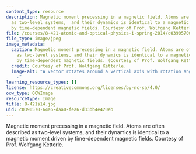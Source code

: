 ```yaml
---
content_type: resource
description: Magnetic moment precessing in a magnetic field. Atoms are often described
  as two-level systems,  and their dynamics is identical to a magnetic moment driven
  by time-dependent magnetic fields. Courtesy of Prof. Wolfgang Ketterle.
file: /courses/8-421-atomic-and-optical-physics-i-spring-2014/c039057064a6daa0fea6d33bb4e420eb_8-421s14.jpg
file_type: image/jpeg
image_metadata:
  caption: Magnetic moment precessing in a magnetic field. Atoms are often described
    as two-level systems, and their dynamics is identical to a magnetic moment driven
    by time-dependent magnetic fields. (Courtesy of Prof. Wolfgang Ketterle).
  credit: Courtesy of Prof. Wolfgang Ketterle.
  image-alt: "A vector rotates around a vertical axis with rotation angle of \u03B8\
    ."
learning_resource_types: []
license: https://creativecommons.org/licenses/by-nc-sa/4.0/
ocw_type: OCWImage
resourcetype: Image
title: 8-421s14.jpg
uid: c0390570-64a6-daa0-fea6-d33bb4e420eb
---
```

Magnetic moment precessing in a magnetic field. Atoms are often described as two-level systems,  and their dynamics is identical to a magnetic moment driven by time-dependent magnetic fields. Courtesy of Prof. Wolfgang Ketterle.